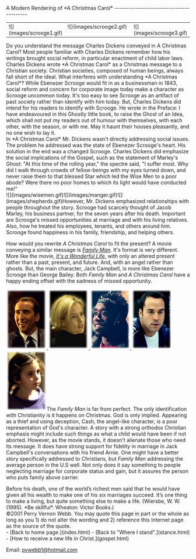  <head> <title>(PVW) A Modern Rendering of A Christmas Carol</title> <meta content="IE=9" http-equiv="X-UA-Compatible"></meta> <link href="css/page_style.css" rel="stylesheet" type="text/css"></link> </head><body><div class="page_style"> A Modern Rendering of *A Christmas Carol*
-----------------------------------------

 <table border="0" cellpadding="4" cellspacing="0" width="377"> <col width="69"></col><col width="187"></col><col width="97"></col> <tr valign="TOP"><td width="69">![](images/scrooge1.gif)</td> <td width="187">![](images/scrooge2.gif)</td> <td width="97">![](images/scrooge3.gif)</td></tr> </table>

<div class="p">Do you understand the message Charles Dickens conveyed in A Christmas Carol? Most people familiar with Charles Dickens remember how his writings brought social reform, in particular enactment of child labor laws. Charles Dickens wrote *A Christmas Carol* as a Christmas message to a Christian society. Christian societies, composed of human beings, always fall short of the ideal. What interferes with understanding *A Christmas Carol*? While Ebenezer Scrooge would fit in as a businessman in 1843, social reform and concern for corporate image today make a character as Scrooge uncommon today. It's too easy to see Scrooge as an artifact of past society rather than identify with him today. But, Charles Dickens did intend for his readers to identify with Scrooge. He wrote in the Preface: I have endeavoured in this Ghostly little book, to raise the Ghost of an Idea, which shall not put my readers out of humour with themselves, with each other, with the season, or with me. May it haunt their houses pleasantly, and no one wish to lay it.

</div><div class="p">In *A Christmas Carol* Mr. Dickens wasn't directly addressing social issues. The problem he addressed was the state of Ebenezer Scrooge's heart. His solution in the end was a changed Scrooge. Charles Dickens did emphasize the social implications of the Gospel, such as the statement of Marley's Ghost: "At this time of the rolling year," the spectre said, "I suffer most. Why did I walk through crowds of fellow-beings with my eyes turned down, and never raise them to that blessed Star which led the Wise Men to a poor abode? Were there no poor homes to which its light would have conducted me!"

</div> ![](images/wisemen.gif)![](images/manger.gif)![](images/shepherds.gif)However, Mr. Dickens emphasized relationships with people throughout the story. Scrooge had scarcely thought of Jacob Marley, his business partner, for the seven years after his death. Important are Scrooge's missed opportunities at marriage and with his living relatives. Also, how he treated his employees, tenants, and others around him. Scrooge found happiness in his family, friendship, and helping others.

How would you rewrite *A Christmas Carol* to fit the present? A movie conveying a similar message is [*Family Man*](http://www.family-man.com/). It's format is very different. More like the movie, [*It's a Wonderful Life*](http://www.ozcraft.com/scifidu/wndrlife.html), with only an altered present rather than a past, present, and future. And, with an angel rather than ghosts. But, the main character, Jack Campbell, is more like Ebenezer Scrooge than George Bailey. Both *Family Man* and *A Christmas Carol* have a happy ending offset with the sadness of missed opportunity.

 [ ![](images/jackcampbell.jpg) ![](images/KateReynolds.jpg) ![](images/cash.jpg) ![](images/Arnie.jpg) ![](images/Annie.jpg)](http://www.family-man.com/)The *Family Man* is far from perfect. The only identification with Christianity is it happens on Christmas. God is only implied. Appearing as a thief and using deception, Cash, the angel-like character, is a poor representation of God's character. A story with a strong orthodox Christian emphasis might include such things as what a child would have been if not aborted. However, as the movie stands, it doesn't alienate those who need its message. It does have strong support for fidelity in marriage in Jack Campbell's conversations with his friend Arnie. One might have a better story specifically addressed to Christians, but *Family Man* addressing the average person in the U.S well. Not only does it say something to people neglecting marriage for corporate status and gain, but it assures the person who puts family above carrier.

<div class="p">Before his death, one of the world&#146;s richest men said that he would have given all his wealth to make one of his six marriages succeed. It&#146;s one thing to make a living, but quite something else to make a life. (Wiersbe, W. W. (1995). *Be skillful*. Wheaton: Victor Books.)

</div><div class="copy">©2001 Perry Vernon Webb. You may quote this page in part or the whole as long as you
 1) do not alter the wording and
 2) reference this Internet page as the source of the quote.</div> </div>- [Back to home page.](index.html)
- [Back to "Where I stand".](stance.html)
- [How to receive a new life in Christ.](gospel.html)

Email: [pvwebb1@hotmail.com](mailto:pvwebb1@hotmail.com)

